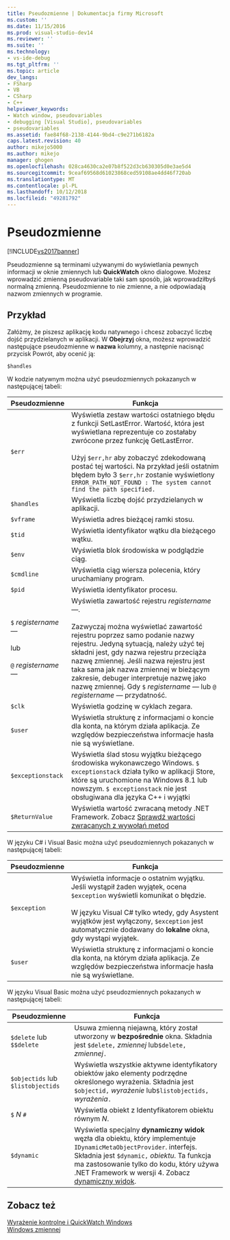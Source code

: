 ```yaml
---
title: Pseudozmienne | Dokumentacja firmy Microsoft
ms.custom: ''
ms.date: 11/15/2016
ms.prod: visual-studio-dev14
ms.reviewer: ''
ms.suite: ''
ms.technology:
- vs-ide-debug
ms.tgt_pltfrm: ''
ms.topic: article
dev_langs:
- FSharp
- VB
- CSharp
- C++
helpviewer_keywords:
- Watch window, pseudovariables
- debugging [Visual Studio], pseudovariables
- pseudovariables
ms.assetid: fae84f68-2138-4144-9bd4-c9e271b6182a
caps.latest.revision: 40
author: mikejo5000
ms.author: mikejo
manager: ghogen
ms.openlocfilehash: 028ca4630ca2e07b8f522d3cb630305d0e3ae5d4
ms.sourcegitcommit: 9ceaf69568d61023868ced59108ae4dd46f720ab
ms.translationtype: MT
ms.contentlocale: pl-PL
ms.lasthandoff: 10/12/2018
ms.locfileid: "49281792"
---
```

# <a name="pseudovariables"></a>Pseudozmienne
[!INCLUDE[vs2017banner](../includes/vs2017banner.md)]

Pseudozmienne są terminami używanymi do wyświetlania pewnych informacji w oknie zmiennych lub **QuickWatch** okno dialogowe. Możesz wprowadzić zmienną pseudovariable taki sam sposób, jak wprowadziłbyś normalną zmienną. Pseudozmienne to nie zmienne, a nie odpowiadają nazwom zmiennych w programie.  
  
## <a name="example"></a>Przykład  
 Załóżmy, że piszesz aplikację kodu natywnego i chcesz zobaczyć liczbę dojść przydzielanych w aplikacji. W **Obejrzyj** okna, możesz wprowadzić następujące pseudozmienne w **nazwa** kolumny, a następnie nacisnąć przycisk Powrót, aby ocenić ją:  
  
```  
$handles  
```  
  
 W kodzie natywnym można użyć pseudozmiennych pokazanych w następującej tabeli:  
  
|Pseudozmienne|Funkcja|  
|--------------------|--------------|  
|`$err`|Wyświetla zestaw wartości ostatniego błędu z funkcji SetLastError. Wartość, która jest wyświetlana reprezentuje co zostałaby zwrócone przez funkcję GetLastError.<br /><br /> Użyj `$err,hr` aby zobaczyć zdekodowaną postać tej wartości. Na przykład jeśli ostatnim błędem było 3 `$err,hr` zostanie wyświetlony `ERROR_PATH_NOT_FOUND : The system cannot find the path specified.`|  
|`$handles`|Wyświetla liczbę dojść przydzielanych w aplikacji.|  
|`$vframe`|Wyświetla adres bieżącej ramki stosu.|  
|`$tid`|Wyświetla identyfikator wątku dla bieżącego wątku.|  
|`$env`|Wyświetla blok środowiska w podglądzie ciąg.|  
|`$cmdline`|Wyświetla ciąg wiersza polecenia, który uruchamiany program.|  
|`$pid`|Wyświetla identyfikator procesu.|  
|`$` *registername —*<br /><br /> lub<br /><br /> `@` *registername —*|Wyświetla zawartość rejestru *registername —*.<br /><br /> Zazwyczaj można wyświetlać zawartość rejestru poprzez samo podanie nazwy rejestru. Jedyną sytuacją, należy użyć tej składni jest, gdy nazwa rejestru przeciąża nazwę zmiennej. Jeśli nazwa rejestru jest taka sama jak nazwa zmiennej w bieżącym zakresie, debuger interpretuje nazwę jako nazwę zmiennej. Gdy `$` *registername —* lub `@` *registername —* przydatność.|  
|`$clk`|Wyświetla godzinę w cyklach zegara.|  
|`$user`|Wyświetla strukturę z informacjami o koncie dla konta, na którym działa aplikacja. Ze względów bezpieczeństwa informacje hasła nie są wyświetlane.|  
|`$exceptionstack`|Wyświetla ślad stosu wyjątku bieżącego środowiska wykonawczego Windows. `$ exceptionstack` działa tylko w aplikacji Store, które są uruchomione na Windows 8.1 lub nowszym. `$ exceptionstack` nie jest obsługiwana dla języka C++ i wyjątki|  
|`$ReturnValue`|Wyświetla wartość zwracaną metody .NET Framework. Zobacz [Sprawdź wartości zwracanych z wywołań metod](http://msdn.microsoft.com/library/e3245b37-8e2e-4200-ba84-133726e95f1f)|  
  
 W języku C# i Visual Basic można użyć pseudozmiennych pokazanych w następującej tabeli:  
  
|Pseudozmienne|Funkcja|  
|--------------------|--------------|  
|`$exception`|Wyświetla informacje o ostatnim wyjątku. Jeśli wystąpił żaden wyjątek, ocena `$exception` wyświetli komunikat o błędzie.<br /><br /> W języku Visual C# tylko wtedy, gdy Asystent wyjątków jest wyłączony, `$exception` jest automatycznie dodawany do **lokalne** okna, gdy wystąpi wyjątek.|  
|`$user`|Wyświetla strukturę z informacjami o koncie dla konta, na którym działa aplikacja. Ze względów bezpieczeństwa informacje hasła nie są wyświetlane.|  
  
 W języku Visual Basic można użyć pseudozmiennych pokazanych w następującej tabeli:  
  
|Pseudozmienne|Funkcja|  
|--------------------|--------------|  
|`$delete` lub `$$delete`|Usuwa zmienną niejawną, który został utworzony w **bezpośrednie** okna. Składnia jest `$delete,` *zmiennej* lub`$delete,` *zmiennej*`.`|  
|`$objectids` lub `$listobjectids`|Wyświetla wszystkie aktywne identyfikatory obiektów jako elementy podrzędne określonego wyrażenia. Składnia jest `$objectid,` *wyrażenie* lub`$listobjectids,` *wyrażenia*`.`|  
|`$` *N* `#`|Wyświetla obiekt z Identyfikatorem obiektu równym *N*.|  
|`$dynamic`|Wyświetla specjalny **dynamiczny widok** węzła dla obiektu, który implementuje `IDynamicMetaObjectProvider`. interfejs. Składnia jest `$dynamic,` *obiektu*. Ta funkcja ma zastosowanie tylko do kodu, który używa .NET Framework w wersji 4. Zobacz [dynamiczny widok](http://msdn.microsoft.com/library/4c851b17-2c12-46a0-9828-eb6ea6f5c563).|  
  
## <a name="see-also"></a>Zobacz też  
 [Wyrażenie kontrolne i QuickWatch Windows](../debugger/watch-and-quickwatch-windows.md)   
 [Windows zmiennej](http://msdn.microsoft.com/library/ce0a67f6-2502-4b7a-ba45-cc32f8aeba3e)





